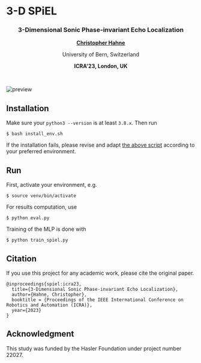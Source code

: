 # 3-D SPiEL 
<h3 align="center">3-Dimensional Sonic Phase-invariant Echo Localization</h3>
<p align="center"><a href="http://www.christopherhahne.de/"><strong>Christopher Hahne</strong></a></p>
<p align="center">University of Bern, Switzerland</p>
<p align="center"><strong>ICRA'23, London, UK</strong></p>
<br>

![preview](https://user-images.githubusercontent.com/33809838/233854687-1fbf6ac4-91e6-4640-908d-a66c4beff66e.png)


## Installation
Make sure your ```python3 --version``` is at least ```3.8.x```. Then run
```
$ bash install_env.sh
```

If the installation fails, please revise and adapt [the above script](https://github.com/hahnec/spiel/blob/master/install_env.sh) according to your preferred environment.

## Run
First, activate your environment, e.g.
```
$ source venv/bin/activate
```

For results computation, use
```
$ python eval.py
```

Training of the MLP is done with
```
$ python train_spiel.py
```

## Citation
If you use this project for any academic work, please cite the original paper.
```
@inproceedings{spiel:icra23,
  title={3-Dimensional Sonic Phase-invariant Echo Localization},
  author={Hahne, Christopher},
  booktitle = {Proceedings of the IEEE International Conference on Robotics and Automation (ICRA)},
  year={2023}
}
```

## Acknowledgment
This study was funded by the Hasler Foundation under project number 22027.
